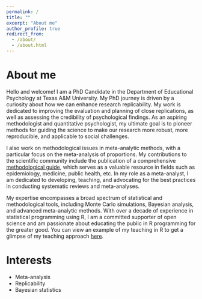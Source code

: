 ```yaml
---
permalink: /
title: ""
excerpt: "About me"
author_profile: true
redirect_from: 
  - /about/
  - /about.html
---
```

# About me

Hello and welcome! I am a PhD Candidate in the Department of Educational Psychology at Texas A&M University. My PhD journey is driven by a curiosity about how we can enhance research replicability. My work is dedicated to improving the evaluation and planning of close replications, as well as assessing the credibility of psychological findings. As an aspiring methodologist and quantitative psychologist, my ultimate goal is to pioneer methods for guiding the science to make our research more robust, more reproducible, and applicable to social challenges.

I also work on methodological issues in meta-analytic methods, with a particular focus on the meta-analysis of proportions. My contributions to the scientific community include the publication of a comprehensive [methodological guide](https://www.researchgate.net/publication/375451196_Conducting_Meta-analyses_of_Proportions_in_R), which serves as a valuable resource in fields such as epidemiology, medicine, public health, etc. In my role as a meta-analyst, I am dedicated to developing, teaching, and advocating for the best practices in conducting systematic reviews and meta-analyses.

My expertise encompasses a broad spectrum of statistical and methodological tools, including Monte Carlo simulations, Bayesian analysis, and advanced meta-analytic methods. With over a decade of experience in statistical programming using R, I am a committed supporter of open science and am passionate about educating the public in R programming for the greater good. You can view an example of my teaching in R to get a glimpse of my teaching approach [here](https://www.youtube.com/watch?v=2wbXTFvaRnM&t=764s).

# Interests 
- Meta-analysis 
- Replicability
- Bayesian statistics

